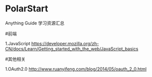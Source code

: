 # PolarStart
Anything Guide 学习资源汇总

#前端

1.JavaScript
https://developer.mozilla.org/zh-CN/docs/Learn/Getting_started_with_the_web/JavaScript_basics

#其他相关

1.OAuth2.0
http://www.ruanyifeng.com/blog/2014/05/oauth_2_0.html
